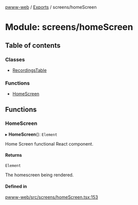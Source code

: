 [pwww-web](../README.md) / [Exports](../modules.md) / screens/homeScreen

# Module: screens/homeScreen

## Table of contents

### Classes

- [RecordingsTable](../classes/screens_homeScreen.RecordingsTable.md)

### Functions

- [HomeScreen](screens_homeScreen.md#homescreen)

## Functions

### HomeScreen

▸ **HomeScreen**(): `Element`

Home Screen functional React component.

#### Returns

`Element`

The homescreen being rendered.

#### Defined in

[pwww-web/src/screens/homeScreen.tsx:153](https://github.com/barjin/pw-web/blob/3b77b1a/pwww-web/src/screens/homeScreen.tsx#L153)
